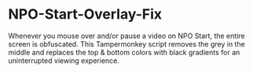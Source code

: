 # NPO-Start-Overlay-Fix
Whenever you mouse over and/or pause a video on NPO Start, the entire screen is obfuscated. This Tampermonkey script removes the grey in the middle and replaces the top & bottom colors with black gradients for an uninterrupted viewing experience.
